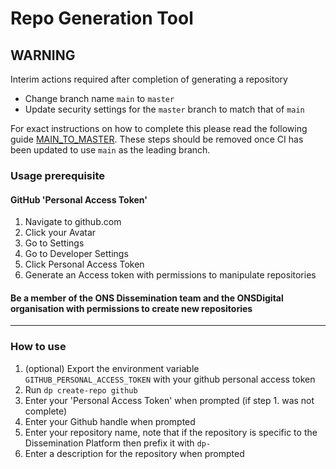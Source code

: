 # Repo Generation Tool

## WARNING

Interim actions required after completion of generating a repository

- Change branch name `main` to `master`
- Update security settings for the `master` branch to match that of `main`

For exact instructions on how to complete this please read the following guide [MAIN_TO_MASTER](MAIN_TO_MASTER_GUIDE.md).
These steps should be removed once CI has been updated to use `main` as the leading branch.

### Usage prerequisite

#### GitHub 'Personal Access Token'

1. Navigate to github.com
2. Click your Avatar
3. Go to Settings
4. Go to Developer Settings
5. Click Personal Access Token
6. Generate an Access token with permissions to manipulate repositories

#### Be a member of the ONS Dissemination team and the ONSDigital organisation with permissions to create new repositories

___

### How to use

1. (optional) Export the environment variable `GITHUB_PERSONAL_ACCESS_TOKEN` with your github personal access token
2. Run `dp create-repo github`
3. Enter your 'Personal Access Token' when prompted (if step 1. was not complete)
4. Enter your Github handle when prompted
5. Enter your repository name, note that if the repository is specific to the Dissemination Platform then prefix it with `dp-`
6. Enter a description for the repository when prompted
